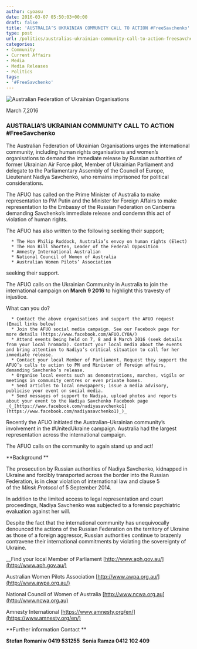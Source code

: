 ```yaml
---
author: cyoasu
date: 2016-03-07 05:50:03+00:00
draft: false
title: 'AUSTRALIA’S UKRAINIAN COMMUNITY CALL TO ACTION #FreeSavchenko'
type: post
url: /politics/australias-ukrainian-community-call-to-action-freesavchenko/
categories:
- Community
- Current Affairs
- Media
- Media Releases
- Politics
tags:
- '#FreeSavchenko'
---
```


![Australian Federation of Ukrainian Organisations](http://www.ozeukes.com/wp-content/uploads/2014/10/image001.png)


March 7,2016


### AUSTRALIA’S UKRAINIAN COMMUNITY CALL TO ACTION #FreeSavchenko


The Australian Federation of Ukrainian Organisations urges the international community, including human rights organisations and women’s organisations to demand the immediate release by Russian authorities of former Ukrainian Air Force pilot, Member of Ukrainian Parliament and delegate to the Parliamentary Assembly of the Council of Europe, Lieutenant Nadiya Savchenko, who remains imprisoned for political considerations.

The AFUO has called on the Prime Minister of Australia to make representation to PM Putin and the Minister for Foreign Affairs to make representation to the Embassy of the Russian Federation on Canberra demanding Savchenko’s immediate release and condemn this act of violation of human rights.

The AFUO has also written to the following seeking their support;



	  * The Hon Philip Ruddock, Australia’s envoy on human rights (Elect)
	  * The Hon Bill Shorten, Leader of the Federal Opposition
	  * Amnesty International Australian
	  * National Council of Women of Australia
	  * Australian Women Pilots’ Association

seeking their support.

The AFUO calls on the Ukrainian Community in Australia to join the international campaign on **March 9 2016** to highlight this travesty of injustice.

What can you do?



	  * Contact the above organisations and support the AFUO request (Email links below)
	  * Join the AFUO social media campaign. See our Facebook page for more details (https://www.facebook.com/AFUO.CYOA/)
	  * Attend events being held on 7, 8 and 9 March 2016 (seek details from your local hromada). Contact your local media about the events and bring attention to Nadiya’s critical situation to call for her immediate release.
	  * Contact your local Member of Parliament. Request they support the AFUO’s calls to action to PM and Minister of Foreign affairs, demanding Savchenko’s release.
	  * Organise local events such as demonstrations, marches, vigils or meetings in community centres or even private homes.
	  * Send articles to local newspapers; issue a media advisory, publicise your event on social media.
	  * Send messages of support to Nadiya, upload photos and reports about your event to the Nadiya Savchenko Facebook page _(_[https://www.facebook.com/nadiyasavchenko1](https://www.facebook.com/nadiyasavchenko1)_)_

Recently the AFUO initiated the Australian–Ukrainian community’s involvement in the #UnitedUkraine campaign. Australia had the largest representation across the international campaign.

The AFUO calls on the community to again stand up and act!

**Background **

The prosecution by Russian authorities of Nadiya Savchenko, kidnapped in Ukraine and forcibly transported across the border into the Russian Federation, is in clear violation of international law and clause 5 of the _Minsk Protocol_ of 5 September 2014.

In addition to the limited access to legal representation and court proceedings, Nadiya Savchenko was subjected to a forensic psychiatric evaluation against her will.

Despite the fact that the international community has unequivocally denounced the actions of the Russian Federation on the territory of Ukraine as those of a foreign aggressor, Russian authorities continue to brazenly contravene their international commitments by violating the sovereignty of Ukraine.

__Find your local Member of Parliament [http://www.aph.gov.au/](http://www.aph.gov.au/)

Australian Women Pilots Association [http://www.awpa.org.au/](http://www.awpa.org.au/)

National Council of Women of Australia [http://www.ncwa.org.au](http://www.ncwa.org.au)

Amnesty International [https://www.amnesty.org/en/](https://www.amnesty.org/en/)

**Further information Contact **

**Stefan Romaniw 0419 531255  Sonia Ramza 0412 102 409**
